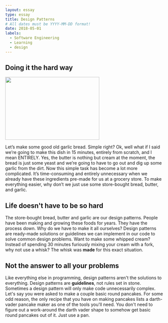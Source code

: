 ```yaml
---
layout: essay
type: essay
title: Design Patterns
# All dates must be YYYY-MM-DD format!
date: 2018-05-01
labels:
  - Software Engineering
  - Learning
  - design
---
```



## Doing it the hard way

<img  class="ui fluid right floated" src="https://akns-images.eonline.com/eol_images/Entire_Site/2017113/rs_640x360-170213194254-the_bachelor-6_33_52_pm_-_6_34_02_pm-2017-02-13.gif?fit=inside|900:auto&output-quality=90" width="300" height="200" />

Let’s make some good old garlic bread. Simple right? Ok, well what if I said we’re going to make this dish in 15 minutes, entirely from scratch, and I mean ENTIRELY. Yes, the butter is nothing but cream at the moment, the bread is just some yeast and we’re going to have to go out and dig up some garlic from the dirt. Now this simple task has become a lot more complicated. It’s time-consuming and entirely unnecessary when we already have these ingredients pre-made for us at a grocery store. To make everything easier, why don’t we just use some store-bought bread, butter, and garlic. 

## Life doesn't have to be so hard 
The store-bought bread, butter and garlic are our design patterns. People have been making and growing these foods for years. They have the process down. Why do we have to make it all ourselves? Design patterns are ready-made solutions or guidelines we can implement in our code to solve common design problems. Want to make some whipped cream? Instead of spending 30 minutes furiously mixing your cream with a fork, why not use a whisk? The whisk was **made** for this exact situation. 

## Not the answer to all your problems
Like everything else in programming, design patterns aren't the solutions to everything. Design patterns are **guidelines**, not rules set in stone. Sometimes a design pattern will only make code unnecessarily complex. Let's say you were asked to make a couple basic round pancakes. For some odd reason, the only recipe that you have on making pancakes lists a darth-vader pancake maker as one of the tools you'll need. You don't need to figure out a work-around the darth vader shape to somehow get basic round pancakes out of it. Just use a pan. 
